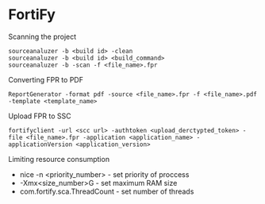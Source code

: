 # FortiFy

Scanning the project
```
sourceanaluzer -b <build id> -clean
sourceanaluzer -b <build id> <build_command>
sourceanaluzer -b -scan -f <file_name>.fpr
```

Converting FPR to PDF
```
ReportGenerator -format pdf -source <file_name>.fpr -f <file_name>.pdf -template <template_name>
```

Upload FPR to SSC
```
fortifyclient -url <scc url> -authtoken <upload_derctypted_token> -file <file_name>.fpr -application <application_name> -applicationVersion <application_version>
```

Limiting resource consumption

* nice -n <priority_number> - set priority of proccess
* -Xmx<size_number>G - set maximum RAM size
* com.fortify.sca.ThreadCount - set number of threads
